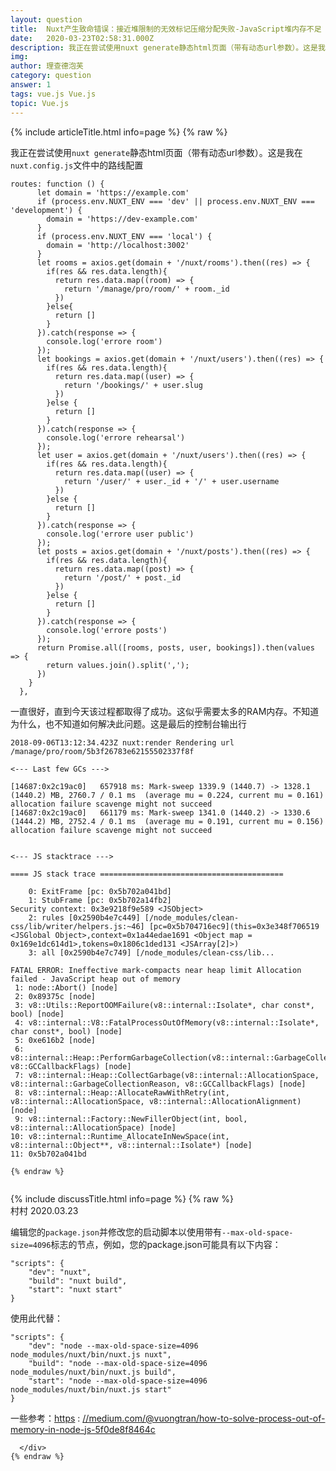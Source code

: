 ```yaml
---
layout: question
title:  Nuxt产生致命错误：接近堆限制的无效标记压缩分配失败-JavaScript堆内存不足
date:   2020-03-23T02:58:31.000Z
description: 我正在尝试使用nuxt generate静态html页面（带有动态url参数）。这是我在nuxt.config.js文件中的路线配置routes  f...
img: 
author: 理查德泡芙
category: question
answer: 1
tags: vue.js Vue.js
topic: Vue.js
---
```

<div class="article-root">
  <div class="article">
    {% include articleTitle.html info=page %}
    {% raw %}
    <div class="article-content"><p><font style="vertical-align: inherit;"><font style="vertical-align: inherit;">我正在尝试使用</font></font><code>nuxt generate</code><font style="vertical-align: inherit;"><font style="vertical-align: inherit;">静态html页面（带有动态url参数）。</font><font style="vertical-align: inherit;">这是我在</font></font><code>nuxt.config.js</code><font style="vertical-align: inherit;"><font style="vertical-align: inherit;">文件中的</font><font style="vertical-align: inherit;">路线配置</font></font></p>

<pre><code>routes: function () {<font></font>
      let domain = 'https://example.com'<font></font>
      if (process.env.NUXT_ENV === 'dev' || process.env.NUXT_ENV === 'development') {<font></font>
        domain = 'https://dev-example.com'<font></font>
      }<font></font>
      if (process.env.NUXT_ENV === 'local') {<font></font>
        domain = 'http://localhost:3002'<font></font>
      }<font></font>
      let rooms = axios.get(domain + '/nuxt/rooms').then((res) =&gt; {<font></font>
        if(res &amp;&amp; res.data.length){<font></font>
          return res.data.map((room) =&gt; {<font></font>
            return '/manage/pro/room/' + room._id<font></font>
          })<font></font>
        }else{<font></font>
          return []<font></font>
        }<font></font>
      }).catch(response =&gt; {<font></font>
        console.log('errore room')<font></font>
      });<font></font>
      let bookings = axios.get(domain + '/nuxt/users').then((res) =&gt; {<font></font>
        if(res &amp;&amp; res.data.length){<font></font>
          return res.data.map((user) =&gt; {<font></font>
            return '/bookings/' + user.slug<font></font>
          })<font></font>
        }else {<font></font>
          return []<font></font>
        }<font></font>
      }).catch(response =&gt; {<font></font>
        console.log('errore rehearsal')<font></font>
      });<font></font>
      let user = axios.get(domain + '/nuxt/users').then((res) =&gt; {<font></font>
        if(res &amp;&amp; res.data.length){<font></font>
          return res.data.map((user) =&gt; {<font></font>
            return '/user/' + user._id + '/' + user.username<font></font>
          })<font></font>
        }else {<font></font>
          return []<font></font>
        }<font></font>
      }).catch(response =&gt; {<font></font>
        console.log('errore user public')<font></font>
      });<font></font>
      let posts = axios.get(domain + '/nuxt/posts').then((res) =&gt; {<font></font>
        if(res &amp;&amp; res.data.length){<font></font>
          return res.data.map((post) =&gt; {<font></font>
            return '/post/' + post._id<font></font>
          })<font></font>
        }else {<font></font>
          return []<font></font>
        }<font></font>
      }).catch(response =&gt; {<font></font>
        console.log('errore posts')<font></font>
      });<font></font>
      return Promise.all([rooms, posts, user, bookings]).then(values =&gt; {<font></font>
        return values.join().split(',');<font></font>
      })<font></font>
    }<font></font>
  },<font></font>
</code></pre>

<p><font style="vertical-align: inherit;"><font style="vertical-align: inherit;">一直很好，直到今天该过程都取得了成功。</font><font style="vertical-align: inherit;">这似乎需要太多的RAM内存。</font><font style="vertical-align: inherit;">不知道为什么，也不知道如何解决此问题。</font><font style="vertical-align: inherit;">这是最后的控制台输出行</font></font></p>

<pre><code>2018-09-06T13:12:34.423Z nuxt:render Rendering url /manage/pro/room/5b3f26783e62155502337f8f<font></font>
<font></font>
&lt;--- Last few GCs ---&gt;<font></font>
<font></font>
[14687:0x2c19ac0]   657918 ms: Mark-sweep 1339.9 (1440.7) -&gt; 1328.1 (1440.2) MB, 2760.7 / 0.1 ms  (average mu = 0.224, current mu = 0.161) allocation failure scavenge might not succeed<font></font>
[14687:0x2c19ac0]   661179 ms: Mark-sweep 1341.0 (1440.2) -&gt; 1330.6 (1444.2) MB, 2752.4 / 0.1 ms  (average mu = 0.191, current mu = 0.156) allocation failure scavenge might not succeed<font></font>
<font></font>
<font></font>
&lt;--- JS stacktrace ---&gt;<font></font>
<font></font>
==== JS stack trace =========================================<font></font>
<font></font>
    0: ExitFrame [pc: 0x5b702a041bd]<font></font>
    1: StubFrame [pc: 0x5b702a14fb2]<font></font>
Security context: 0x3e9218f9e589 &lt;JSObject&gt;<font></font>
    2: rules [0x2590b4e7c449] [/node_modules/clean-css/lib/writer/helpers.js:~46] [pc=0x5b704716ec9](this=0x3e348f706519 &lt;JSGlobal Object&gt;,context=0x1a44edae1691 &lt;Object map = 0x169e1dc614d1&gt;,tokens=0x1806c1ded131 &lt;JSArray[2]&gt;)<font></font>
    3: all [0x2590b4e7c749] [/node_modules/clean-css/lib...<font></font>
<font></font>
FATAL ERROR: Ineffective mark-compacts near heap limit Allocation failed - JavaScript heap out of memory<font></font>
 1: node::Abort() [node]<font></font>
 2: 0x89375c [node]<font></font>
 3: v8::Utils::ReportOOMFailure(v8::internal::Isolate*, char const*, bool) [node]<font></font>
 4: v8::internal::V8::FatalProcessOutOfMemory(v8::internal::Isolate*, char const*, bool) [node]<font></font>
 5: 0xe616b2 [node]<font></font>
 6: v8::internal::Heap::PerformGarbageCollection(v8::internal::GarbageCollector, v8::GCCallbackFlags) [node]<font></font>
 7: v8::internal::Heap::CollectGarbage(v8::internal::AllocationSpace, v8::internal::GarbageCollectionReason, v8::GCCallbackFlags) [node]<font></font>
 8: v8::internal::Heap::AllocateRawWithRetry(int, v8::internal::AllocationSpace, v8::internal::AllocationAlignment) [node]<font></font>
 9: v8::internal::Factory::NewFillerObject(int, bool, v8::internal::AllocationSpace) [node]<font></font>
10: v8::internal::Runtime_AllocateInNewSpace(int, v8::internal::Object**, v8::internal::Isolate*) [node]<font></font>
11: 0x5b702a041bd<font></font>
</code></pre></div>
    {% endraw %}
  </div>
  <p style="height: 0;width:0;overflow: hidden;"> 第2708篇《Nuxt产生致命错误：接近堆限制的无效标记压缩分配失败-JavaScript堆内存不足》来自Winter(https://github.com/aiyld/aiyld.github.io)的站点</p>
  <div class="discuss-wrapper">
    {% include discussTitle.html info=page %}
    {% raw %}
    <div class="discuss-item">
        <div class="discuss-parent">
          <div class="discuss-meta">
            <span class="discuss-user">村村</span>
            <span class="discuss-time">2020.03.23</span>
          </div>
          <div class="discuss-comment"><p><font style="vertical-align: inherit;"><font style="vertical-align: inherit;">编辑您的</font></font><code>package.json</code><font style="vertical-align: inherit;"><font style="vertical-align: inherit;">并修改您的启动脚本以使用带有</font></font><code>--max-old-space-size=4096</code><font style="vertical-align: inherit;"><font style="vertical-align: inherit;">标志的</font><font style="vertical-align: inherit;">节点，</font><font style="vertical-align: inherit;">例如，您的package.json可能具有以下内容：</font></font></p>

<pre><code>"scripts": {<font></font>
    "dev": "nuxt",<font></font>
    "build": "nuxt build",<font></font>
    "start": "nuxt start"<font></font>
}<font></font>
</code></pre>

<p><font style="vertical-align: inherit;"><font style="vertical-align: inherit;">使用此代替： </font></font></p>

<pre><code>"scripts": {<font></font>
    "dev": "node --max-old-space-size=4096 node_modules/nuxt/bin/nuxt.js nuxt",<font></font>
    "build": "node --max-old-space-size=4096 node_modules/nuxt/bin/nuxt.js build",<font></font>
    "start": "node --max-old-space-size=4096 node_modules/nuxt/bin/nuxt.js start"<font></font>
}<font></font>
</code></pre>

<p><font style="vertical-align: inherit;"><font style="vertical-align: inherit;">一些参考：</font><a href="https://medium.com/@vuongtran/how-to-solve-process-out-of-memory-in-node-js-5f0de8f8464c" rel="nofollow noreferrer"><font style="vertical-align: inherit;">https</font></a><font style="vertical-align: inherit;"> : </font></font><a href="https://medium.com/@vuongtran/how-to-solve-process-out-of-memory-in-node-js-5f0de8f8464c" rel="nofollow noreferrer"><font style="vertical-align: inherit;"><font style="vertical-align: inherit;">//medium.com/@vuongtran/how-to-solve-process-out-of-memory-in-node-js-5f0de8f8464c</font></font></a></p></div>
        </div>
        
      </div>
    {% endraw %}
  </div>
<div>
